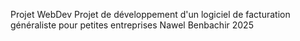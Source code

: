 Projet WebDev
Projet de développement d'un logiciel de facturation généraliste pour petites entreprises 
Nawel Benbachir 2025